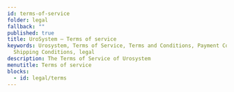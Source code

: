 ```yaml
---
id: terms-of-service
folder: legal
fallback: ""
published: true
title: UroSystem – Terms of service
keywords: Urosystem, Terms of Service, Terms and Conditions, Payment Conditions,
  Shipping Conditions, legal
description: The Terms of Service of Urosystem
menutitle: Terms of service
blocks:
  - id: legal/terms
---
```

